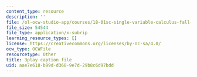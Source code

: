 ```yaml
---
content_type: resource
description: ''
file: /ol-ocw-studio-app/courses/18-01sc-single-variable-calculus-fall-2010/aae7e618b99dd3689e7d29b8c6d97bdd_BSAA0akmPEU.srt
file_size: 54544
file_type: application/x-subrip
learning_resource_types: []
license: https://creativecommons.org/licenses/by-nc-sa/4.0/
ocw_type: OCWFile
resourcetype: Other
title: 3play caption file
uid: aae7e618-b99d-d368-9e7d-29b8c6d97bdd
---
```

